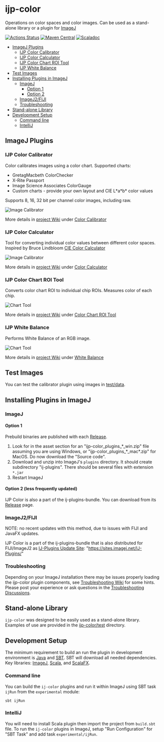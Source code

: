ijp-color
=========

Operations on color spaces and color images. Can be used as a stand-alone library or a plugin
for [ImageJ](http://rsb.info.nih.gov/ij)

[![Actions Status](https://github.com/ij-plugins/ijp-color/workflows/Scala%20CI/badge.svg)](https://github.com/ij-plugins/ijp-color/actions)
[![Maven Central](https://maven-badges.herokuapp.com/maven-central/net.sf.ij-plugins/ijp-color_2.13/badge.svg)](https://maven-badges.herokuapp.com/maven-central/net.sf.ij-plugins/ijp-color_2.13)
[![Scaladoc](https://javadoc.io/badge2/net.sf.ij-plugins/ijp-color_2.13/scaladoc.svg)](https://javadoc.io/doc/net.sf.ij-plugins/ijp-color_2.13)


<!-- TOC -->

* [ImageJ Plugins](#imagej-plugins)
    * [IJP Color Calibrator](#ijp-color-calibrator)
    * [IJP Color Calculator](#ijp-color-calculator)
    * [IJP Color Chart ROI Tool](#ijp-color-chart-roi-tool)
    * [IJP White Balance](#ijp-white-balance)
* [Test Images](#test-images)
* [Installing Plugins in ImageJ](#installing-plugins-in-imagej)
    * [ImageJ](#imagej)
        * [Option 1](#option-1)
        * [Option 2](#option-2)
    * [ImageJ2/FIJI](#imagej2fiji)
    * [Troubleshooting](#troubleshooting)
* [Stand-alone Library](#stand-alone-library)
* [Development Setup](#development-setup)
    * [Command line](#command-line)
    * [IntelliJ](#intellij)

<!-- TOC -->

ImageJ Plugins
--------------

### IJP Color Calibrator

Color calibrates images using a color chart. Supported charts:

* GretagMacbeth ColorChecker
* X-Rite Passport
* Image Science Associates ColorGauge
* Custom charts - provide your own layout and CIE L\*a\*b\* color values

Supports 8, 16, 32 bit per channel color images, including raw.

![Image Calibrator](https://github.com/ij-plugins/ijp-color/wiki/assets/Color_Calibrator_quick_usage.png)

More details in [project Wiki] under [Color Calibrator]

### IJP Color Calculator

Tool for converting individual color values between different color spaces. Inspired by Bruce
Lindbloom [CIE Color Calculator](http://www.brucelindbloom.com/index.html?ColorCalculator.html)

![Image Calibrator](https://github.com/ij-plugins/ijp-color/wiki/assets/Color_Converter_0.6_01.png)

More details in [project Wiki] under [Color Calculator]

### IJP Color Chart ROI Tool

Converts color chart ROI to individual chip ROIs. Measures color of each chip.

![Chart Tool](https://github.com/ij-plugins/ijp-color/wiki/assets/Chart_Tool_0.9_01.png)

More details in [project Wiki] under [Color Chart ROI Tool]

### IJP White Balance

Performs White Balance of an RGB image.

![Chart Tool](https://github.com/ij-plugins/ijp-color/wiki/assets/White_Balance_0.12_01.png)

More details in [project Wiki] under [White Balance]

Test Images
-----------

You can test the calibrator plugin using images in [test/data](test/data).

Installing Plugins in ImageJ
----------------------------

### ImageJ

#### Option 1

Prebuild binaries are published with each [Release](https://github.com/ij-plugins/ijp-color/releases).

1. Look for in the asset section for an "ijp-color_plugins_\*\_win.zip" file assuming you are using Windows,
   or "ijp-color_plugins_\*\_mac\*.zip" for MacOS. Do now download the "Source code".
2. Download and unzip into ImageJ's `plugins` directory. It should create subdirectory "ij-plugins". There should be
   several files with extension `*.jar`
3. Restart ImageJ

#### Option 2 (less frequently updated)

IJP Color is also a part of the ij-plugins-bundle. You can download from
its [Release](https://github.com/ij-plugins/ij-plugins-bundle/releases) page.

### ImageJ2/FIJI

NOTE: no recent updates with this method, due to issues with FIJI and JavaFX updates.

IJP Color is a part of the ij-plugins-bundle that is also distributed for FIJI/ImageJ2
as [IJ-Plugins Update Site](https://sites.imagej.net/IJ-Plugins/): "https://sites.imagej.net/IJ-Plugins/"

### Troubleshooting

Depending on your ImageJ installation there may be issues properly loading the ijp-color plugin components,
see [Troubleshooting Wiki] for some hints. Please post your experience or ask questions in
the [Troubleshooting Discussions].


Stand-alone Library
-------------------

`ijp-color` was designed to be easily used as a stand-alone library. Examples of use are provided in
the [ijp-color/test](ijp-color/src/main/test/scala/net/ij/ij_plugins/color) directory.


Development Setup
-----------------

The minimum requirement to build an run the plugin in development environment is [Java](java.oracle.com)
and [SBT](http://www.scala-sbt.org/). SBT will download all needed dependencies. Key libraries:
[ImageJ](https://imagej.nih.gov/ij/), [Scala](https://www.scala-lang.org/), and [ScalaFX](http://www.scalafx.org/).

### Command line

You can build the `ij-color` plugins and run it within ImageJ using SBT task `ijRun` from the `experimental` module:

```
sbt ijRun
```

### IntelliJ

You will need to install Scala plugin then import the project from `build.sbt` file. To run the `ij-color` plugins in
ImageJ, setup "Run Configuration" for "SBT Task" and add task `experimental/ijRun`.

[project Wiki]: https://github.com/ij-plugins/ijp-color/wiki

[Discussions]: https://github.com/ij-plugins/ijp-color/discussions

[Color Calculator]: https://github.com/ij-plugins/ijp-color/wiki/Color-Calculator.md

[Color Calibrator]: https://github.com/ij-plugins/ijp-color/wiki/Color-Calibrator.md

[Color Chart ROI Tool]: https://github.com/ij-plugins/ijp-color/wiki/Color-Chart-ROI-Tool.md

[White Balance]: https://github.com/ij-plugins/ijp-color/wiki/White-Balance.md

[Troubleshooting Wiki]: https://github.com/ij-plugins/ijp-color/wiki/ImageJ-Launcher-Troubleshooting

[Troubleshooting Discussions]: https://github.com/ij-plugins/ijp-color/issues/71